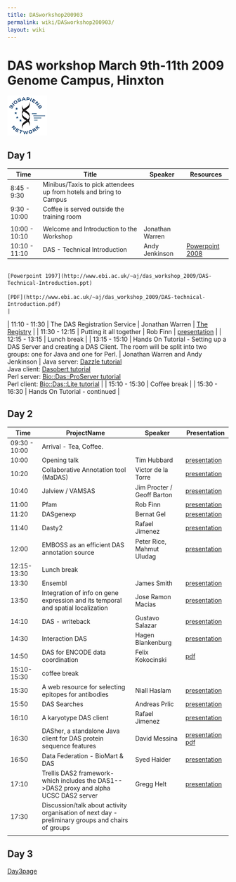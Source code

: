 ```yaml
---
title: DASworkshop200903
permalink: wiki/DASworkshop200903/
layout: wiki
---
```


DAS workshop March 9th-11th 2009 Genome Campus, Hinxton
=======================================================

![BioSapiens Network](Biosapiens_final.gif "BioSapiens Network")

Day 1
-----

| Time          | Title                                                                                                                                         | Speaker                            | Resources                                                                                                                                                  |
|---------------|-----------------------------------------------------------------------------------------------------------------------------------------------|------------------------------------|------------------------------------------------------------------------------------------------------------------------------------------------------------|
| 8:45 - 9:30   | Minibus/Taxis to pick attendees up from hotels and bring to Campus                                                                            |
| 9:30 - 10:00  | Coffee is served outside the training room                                                                                                    |
||
| 10:00 - 10:10 | Welcome and Introduction to the Workshop                                                                                                      | Jonathan Warren                    |                                                                                                                                                            |
| 10:10 - 11:10 | DAS - Technical Introduction                                                                                                                  | Andy Jenkinson                     | [Powerpoint 2008](http://www.ebi.ac.uk/~aj/das_workshop_2009/DAS-Technical-Introduction.pptx)                                                              
                                                                                                                                                                                                      [Powerpoint 1997](http://www.ebi.ac.uk/~aj/das_workshop_2009/DAS-Technical-Introduction.ppt)                                                                
                                                                                                                                                                                                      [PDF](http://www.ebi.ac.uk/~aj/das_workshop_2009/DAS-technical-Introduction.pdf)                                                                            |
| 11:10 - 11:30 | The DAS Registration Service                                                                                                                  | Jonathan Warren                    | [The Registry](http://www.biodas.org/wiki/DASworkshop200802:intro_tutorial#Finding_DAS_sources_.E2.80.93_the_DAS_Registry_Service_at_the_Sanger_Institute) |
| 11:30 - 12:15 | Putting it all together                                                                                                                       | Rob Finn                           | [presentation](http://www.sanger.ac.uk/Software/analysis/das/presentations/Finn_DAS_20090309.pdf)                                                          |
| 12:15 - 13:15 | Lunch break                                                                                                                                   |
| 13:15 - 15:10 | Hands On Tutorial - Setting up a DAS Server and creating a DAS Client. The room will be split into two groups: one for Java and one for Perl. | Jonathan Warren and Andy Jenkinson | Java server: [Dazzle tutorial](http://www.dasregistry.org/DazzleTutorial.jsp)                                                                              
                                                                                                                                                                                                      Java client: [Dasobert tutorial](http://www.dasregistry.org/DasobertTutorial.jsp)                                                                           
                                                                                                                                                                                                      Perl server: [Bio::Das::ProServer tutorial](http://www.ebi.ac.uk/~aj/das_workshop_2009/proserver_tutorial.html)                                             
                                                                                                                                                                                                      Perl client: [Bio::Das::Lite tutorial](http://www.ebi.ac.uk/~aj/das_workshop_2009/daslite_tutorial.html)                                                    |
| 15:10 - 15:30 | Coffee break                                                                                                                                  |
| 15:30 - 16:30 | Hands On Tutorial - continued                                                                                                                 |

Day 2
-----

| Time          | ProjectName                                                                                       | Speaker                    | Presentation                                                                                                                                                                     |
|---------------|---------------------------------------------------------------------------------------------------|----------------------------|----------------------------------------------------------------------------------------------------------------------------------------------------------------------------------|
| 09:30 - 10:00 | Arrival - Tea, Coffee.                                                                            |
| 10:00         | Opening talk                                                                                      | Tim Hubbard                | [presentation](ftp://ftp.sanger.ac.uk/pub4/resources/software/das/200903DASworkshop.ppt)                                                                                         |
| 10:20         | Collaborative Annotation tool (MaDAS)                                                             | Victor de la Torre         | [presentation](ftp://ftp.sanger.ac.uk/pub4/resources/software/das/MaDAS_victor_de_la_torre.pptx)                                                                                 |
| 10:40         | Jalview / VAMSAS                                                                                  | Jim Procter / Geoff Barton | [presentation](ftp://ftp.sanger.ac.uk/pub4/resources/software/das/Jalview_2009_DAS.pdf)                                                                                          |
| 11:00         | Pfam                                                                                              | Rob Finn                   | [presentation](ftp://ftp.sanger.ac.uk/pub4/resources/software/das/20090309PfamDasWorkShop.ppt)                                                                                   |
| 11:20         | DASgenexp                                                                                         | Bernat Gel                 | [presentation](ftp://ftp.sanger.ac.uk/pub4/resources/software/das/DASGenExp3.ppt)                                                                                                |
| 11:40         | Dasty2                                                                                            | Rafael Jimenez             | [presentation](ftp://ftp.sanger.ac.uk/pub4/resources/software/das/rjimenez_dasworkshop2009_dasty2.ppt)                                                                           |
| 12:00         | EMBOSS as an efficient DAS annotation source                                                      | Peter Rice, Mahmut Uludag  | [presentation](ftp://ftp.sanger.ac.uk/pub4/resources/software/das/DAS-Rice-Uludag.ppt)                                                                                           |
| 12:15-13:30   | Lunch break                                                                                       |
| 13:30         | Ensembl                                                                                           | James Smith                | [presentation](ftp://ftp.sanger.ac.uk/pub4/resources/software/das/2009-das-talk-smith.ppt)                                                                                       |
| 13:50         | Integration of info on gene expression and its temporal and spatial localization                  | Jose Ramon Macias          | [presentation](ftp://ftp.sanger.ac.uk/pub4/resources/software/das/20090310_DAS_Workshop_DASxVO.ppt)                                                                              |
| 14:10         | DAS - writeback                                                                                   | Gustavo Salazar            | [presentation](ftp://ftp.sanger.ac.uk/pub4/resources/software/das/DASwriteback.pdf)                                                                                              |
| 14:30         | Interaction DAS                                                                                   | Hagen Blankenburg          | [presentation](ftp://ftp.sanger.ac.uk/pub4/resources/software/das/20090310_Blankenburg_DASMI.pdf)                                                                                |
| 14:50         | DAS for ENCODE data coordination                                                                  | Felix Kokocinski           | [pdf](http://www.sanger.ac.uk/~fsk/DAS_workshop09.pdf)                                                                                                                           |
| 15:10-15:30   | coffee break                                                                                      |
| 15:30         | A web resource for selecting epitopes for antibodies                                              | Niall Haslam               | [presentation](ftp://ftp.sanger.ac.uk/pub4/resources/software/das/NiallHaslamDAS2009.pdf)                                                                                        |
| 15:50         | DAS Searches                                                                                      | Andreas Prlic              | [presentation](ftp://ftp.sanger.ac.uk/pub4/resources/software/das/DAS_searches_20090310.pdf)                                                                                     |
| 16:10         | A karyotype DAS client                                                                            | Rafael Jimenez             | [presentation](ftp://ftp.sanger.ac.uk/pub4/resources/software/das/rjimenez_dasworkshop2009_KDC.ppt)                                                                              |
| 16:30         | DASher, a standalone Java client for DAS protein sequence features                                | David Messina              | [presentation](ftp://ftp.sanger.ac.uk/pub4/resources/software/das/Messina_DASconf09.keynote.zip) [pdf](ftp://ftp.sanger.ac.uk/pub4/resources/software/das/Messina_DASconf09.pdf) |
| 16:50         | Data Federation - BioMart & DAS                                                                   | Syed Haider                | [presentation](ftp://ftp.sanger.ac.uk/pub4/resources/software/das/BioMart_DAS_2009.ppt)                                                                                          |
| 17:10         | Trellis DAS2 framework- which includes the DAS1--&gt;DAS2 proxy and alpha UCSC DAS2 server        | Gregg Helt                 | [presentation](ftp://ftp.sanger.ac.uk/pub4/resources/software/das/Trellis_Mar2009.pptx)                                                                                          |
| 17:30         | Discussion/talk about activity organisation of next day - preliminary groups and chairs of groups |                            |                                                                                                                                                                                  |
||

Day 3
-----

[Day3page](http://www.biodas.org/wiki/DASworkshop200903Day3)
